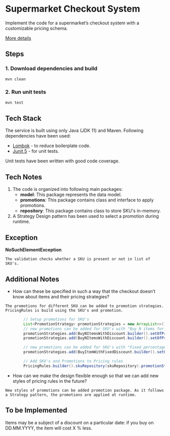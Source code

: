# Supermarket Checkout System
Implement the code for a supermarket’s checkout system with a customizable pricing schema.

[More details](Checkout_Coding_Challenge_EN.pdf)

## Steps

### 1. Download dependencies and build
```bash
mvn clean
```
### 2. Run unit tests
```bash
mvn test
```

## Tech Stack

The service is built using only Java (JDK 11) and Maven. Following dependencies have been used:
* [Lombok](https://projectlombok.org/) - to reduce boilerplate code.
* [Junit 5](https://junit.org/junit5/) - for unit tests.

Unit tests have been written with good code coverage.

## Tech Notes

1. The code is organized into following main packages:
    - **model**: This package represents the data model.
    - **promotions**: This package contains class and interface to apply promotions.
    - **repository**: This package contains class to store SKU's in-memory.
2. A Strategy Design pattern has been used to select a promotion during runtime.

##  Exception

**NoSuchElementException**
```text
The validation checks whether a SKU is present or not in list of SKU's.
```

## Additional Notes
- How can these be specified in such a way that the checkout doesn’t know about items and their pricing strategies?
```text
The promotions for different SKU can be added to promotion strategies. PricingRules is build using the SKU's and promotion.
```
```java
        // Setup promotions for SKU's
        List<PromotionStrategy> promotionStrategies = new ArrayList<>();
        // new promotions can be added for SKU's with "Buy N items for X Price"
        promotionStrategies.add(BuyNItemsWithDiscount.builder().setOfPromoSkuId(new HashSet<>(List.of("A"))).minCountOfSkuToGetDiscount(3).minCountOfSkuWithDiscount(1).discountValue(0.5).build());
        promotionStrategies.add(BuyNItemsWithDiscount.builder().setOfPromoSkuId(new HashSet<>(List.of("B"))).minCountOfSkuToGetDiscount(2).minCountOfSkuWithDiscount(1).discountValue(0.4).build());

        // new promotions can be added for SKU's with "Fixed percentage discount"
        promotionStrategies.add(BuyItemWithFixedDiscount.builder().setOfPromoSkuId(new HashSet<>(List.of("E"))).discountPercentage(10).build());

        // Add SKU's and Promotions to Pricing rules
        PricingRules.builder().skuRepository(skuRepository).promotionStrategies(promotionStrategies).build();
```
- How can we make the design flexible enough so that we can add new styles of pricing rules in the future?
```text
New styles of promotions can be added promotion package. As it follows a Strategy pattern, the promotions are applied at runtime.
```
## To be Implemented ##
Items may be a subject of a discount on a particular date: if you buy on DD.MM.YYYY, the item will cost X % less.